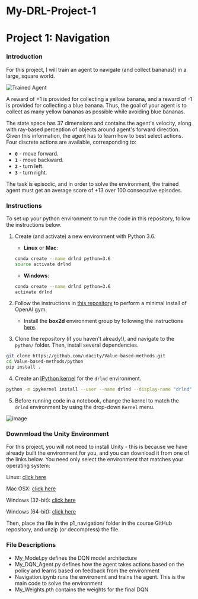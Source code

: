 # My-DRL-Project-1
[//]: # (Image References)

[image1]: https://user-images.githubusercontent.com/10624937/42135619-d90f2f28-7d12-11e8-8823-82b970a54d7e.gif "Trained Agent"

# Project 1: Navigation

### Introduction

For this project, I will train an agent to navigate (and collect bananas!) in a large, square world.  

![Trained Agent][image1]

A reward of +1 is provided for collecting a yellow banana, and a reward of -1 is provided for collecting a blue banana.  Thus, the goal of your agent is to collect as many yellow bananas as possible while avoiding blue bananas.  

The state space has 37 dimensions and contains the agent's velocity, along with ray-based perception of objects around agent's forward direction.  Given this information, the agent has to learn how to best select actions.  Four discrete actions are available, corresponding to:
- **`0`** - move forward.
- **`1`** - move backward.
- **`2`** - turn left.
- **`3`** - turn right.

The task is episodic, and in order to solve the environment, the trained agent must get an average score of +13 over 100 consecutive episodes.

### Instructions

To set up your python environment to run the code in this repository, follow the instructions below.

1. Create (and activate) a new environment with Python 3.6.

	- __Linux__ or __Mac__: 
	```bash
	conda create --name drlnd python=3.6
	source activate drlnd
	```
	- __Windows__: 
	```bash
	conda create --name drlnd python=3.6 
	activate drlnd
	```
	
2. Follow the instructions in [this repository](https://github.com/openai/gym) to perform a minimal install of OpenAI gym.  
	- Install the **box2d** environment group by following the instructions [here](https://github.com/openai/gym#box2d).
	
3. Clone the repository (if you haven't already!), and navigate to the `python/` folder.  Then, install several dependencies.
```bash
git clone https://github.com/udacity/Value-based-methods.git
cd Value-based-methods/python
pip install .
```

4. Create an [IPython kernel](http://ipython.readthedocs.io/en/stable/install/kernel_install.html) for the `drlnd` environment.  
```bash
python -m ipykernel install --user --name drlnd --display-name "drlnd"
```

5. Before running code in a notebook, change the kernel to match the `drlnd` environment by using the drop-down `Kernel` menu. 

![image](https://user-images.githubusercontent.com/66205537/159740147-9062bbeb-50e4-45d2-bd2d-7dece060f8b7.png)
 
 
### Downmload the Unity Environment

For this project, you will not need to install Unity - this is because we have already built the environment for you, and you can download it from one of the links below. You need only select the environment that matches your operating system:

Linux: [click here](https://s3-us-west-1.amazonaws.com/udacity-drlnd/P1/Banana/Banana_Linux.zip)

Mac OSX: [click here](https://s3-us-west-1.amazonaws.com/udacity-drlnd/P1/Banana/Banana.app.zip)

Windows (32-bit): [click here](https://s3-us-west-1.amazonaws.com/udacity-drlnd/P1/Banana/Banana_Windows_x86.zip)

Windows (64-bit): [click here](https://s3-us-west-1.amazonaws.com/udacity-drlnd/P1/Banana/Banana_Windows_x86_64.zip)

Then, place the file in the p1_navigation/ folder in the course GitHub repository, and unzip (or decompress) the file.
 
### File Descriptions

- My_Model.py defines the DQN model architecture
- My_DQN_Agent.py defines how the agent takes actions based on the policy and learns based on feedback from the environment
- Navigation.ipynb runs the environemt and trains the agent. This is the main code to solve the environment
- My_Weights.pth contains the weights for the final DQN
